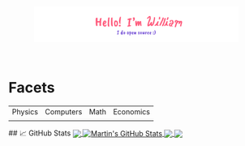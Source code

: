 <p align="center"><a href="https://tsangares.github.io"><img width="80%" alt="Hello, I'm William. I do open source!" src="./img/header.png" /></a></p>

<br />

# Facets
<table>
  <tr>
    <td>Physics</td>
    <td>Computers</td>
    <td>Math</td>
    <td>Economics</td>
  </tr>
  <tr>
   <td></td>
   <td></td>
   <td></td>
   <td></td>
  </tr>
</table>
## &#x1f4c8; GitHub Stats


<a href="https://github.com/Tsangares">
  <img align="center" src="https://github-readme-stats.vercel.app/api/top-langs/?username=Tsangares&hide=java,html,tex&title_color=ffffff&text_color=c9cacc&icon_color=2bbc8a&bg_color=1d1f21&langs_count=3" />
</a>
<a href="https://github.com/Tsangares">
  <img align="center" src="https://github-readme-stats.vercel.app/api?username=Tsangares&show_icons=true&line_height=27&count_private=true" alt="Martin's GitHub Stats" />
</a>

<a href="https://github.com/Tsangares">
  <img align="center" src="https://github-readme-stats.vercel.app/api/pin/?username=Tsangares&repo=stoned_ape_tools" />
</a>


<a href="https://github.com/Tsangares">
  <img align="center" src="https://github-readme-stats.vercel.app/api/pin/?username=Tsangares&repo=stoned_ape_tools" />
</a>   
